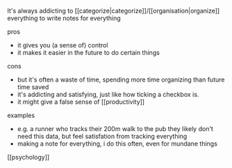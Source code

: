 It's always addicting to [[categorize|categorize]]/[[organisation|organize]] everything
to write notes for everything

pros
- it gives you (a sense of) control
- it makes it easier in the future to do certain things

cons
- but it's often a waste of time, spending more time organizing than future time saved
- it's addicting and satisfying, just like how ticking a checkbox is.
- it might give a false sense of [[productivity]]

examples
- e.g. a runner who tracks their 200m walk to the pub
  they likely don't need this data, but feel satisfation from tracking everything
- making a note for everything, i do this often, even for mundane things

[[psychology]]

